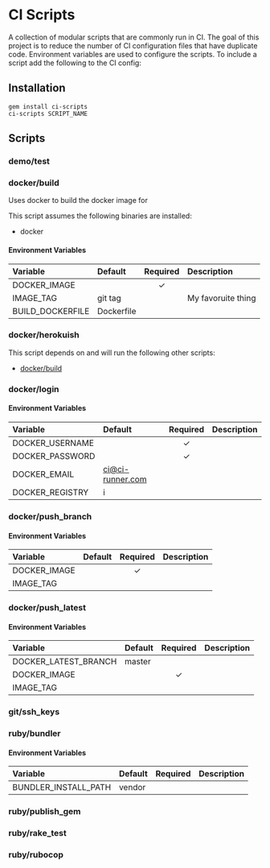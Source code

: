 # CI Scripts

A collection of modular scripts that are commonly run in CI. The goal of this project is to reduce the number of CI configuration files that have duplicate code. Environment variables are used to configure the scripts. To include a script add the following to the CI config:

## Installation
```
gem install ci-scripts
ci-scripts SCRIPT_NAME
```

## Scripts

### demo/test



### docker/build
Uses docker to build the docker image for

This script assumes the following binaries are installed:
- docker

#### Environment Variables

| Variable | Default | Required | Description |
|:---|:---|:---:|:---|
| DOCKER_IMAGE |  | ✓ | |
| IMAGE_TAG | git tag |  | My favoruite thing|
| BUILD_DOCKERFILE | Dockerfile |  | |

### docker/herokuish


This script depends on and will run the following other scripts:
- [docker/build](#docker/build)

### docker/login



#### Environment Variables

| Variable | Default | Required | Description |
|:---|:---|:---:|:---|
| DOCKER_USERNAME |  | ✓ | |
| DOCKER_PASSWORD |  | ✓ | |
| DOCKER_EMAIL | ci@ci-runner.com |  | |
| DOCKER_REGISTRY | i |  | |

### docker/push_branch



#### Environment Variables

| Variable | Default | Required | Description |
|:---|:---|:---:|:---|
| DOCKER_IMAGE |  | ✓ | |
| IMAGE_TAG |  |  | |

### docker/push_latest



#### Environment Variables

| Variable | Default | Required | Description |
|:---|:---|:---:|:---|
| DOCKER_LATEST_BRANCH | master |  | |
| DOCKER_IMAGE |  | ✓ | |
| IMAGE_TAG |  |  | |

### git/ssh_keys



### ruby/bundler



#### Environment Variables

| Variable | Default | Required | Description |
|:---|:---|:---:|:---|
| BUNDLER_INSTALL_PATH | vendor |  | |

### ruby/publish_gem



### ruby/rake_test



### ruby/rubocop



